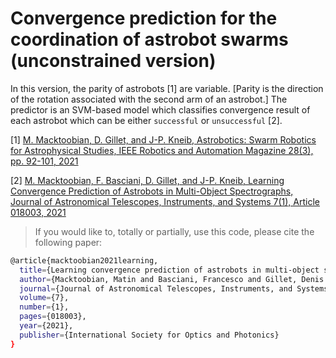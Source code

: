 # Convergence prediction for the coordination of astrobot swarms (unconstrained version)
In this version, the parity of astrobots [1] are variable. [Parity is the direction of the rotation associated with the second arm of an astrobot.] The predictor is an SVM-based model which classifies convergence result of each astrobot which can be either `successful` or `unsuccessful` [2].

[1] [M. Macktoobian, D. Gillet, and J-P. Kneib, Astrobotics: Swarm Robotics for Astrophysical Studies, IEEE Robotics and Automation Magazine 28(3), pp. 92-101, 2021](https://ieeexplore.ieee.org/document/9340384)

[2] [M. Macktoobian, F. Basciani, D. Gillet, and J-P. Kneib, Learning Convergence Prediction of Astrobots in Multi-Object Spectrographs, Journal of Astronomical Telescopes, Instruments, and Systems 7(1), Article 018003, 2021](https://www.spiedigitallibrary.org/journals/Journal-of-Astronomical-Telescopes-Instruments-and-Systems/volume-7/issue-1/018003/Learning-convergence-prediction-of-astrobots-in-multi-object-spectrographs/10.1117/1.JATIS.7.1.018003.short)

> If you would like to, totally or partially, use this code, please cite the following paper: 

```bash
@article{macktoobian2021learning,
  title={Learning convergence prediction of astrobots in multi-object spectrographs},
  author={Macktoobian, Matin and Basciani, Francesco and Gillet, Denis and Kneib, Jean-Paul},
  journal={Journal of Astronomical Telescopes, Instruments, and Systems},
  volume={7},
  number={1},
  pages={018003},
  year={2021},
  publisher={International Society for Optics and Photonics}
}
```
